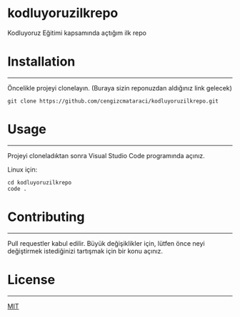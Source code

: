 # kodluyoruzilkrepo
Kodluyoruz Eğitimi kapsamında açtığım ilk repo

# Installation
-------------------
Öncelikle projeyi clonelayın. (Buraya sizin reponuzdan aldığınız link gelecek)
```
git clone https://github.com/cengizcmataraci/kodluyoruzilkrepo.git
```

# Usage
--------------------
Projeyi cloneladıktan sonra Visual Studio Code programında açınız.

Linux için:
```
cd kodluyoruzilkrepo
code .
```

# Contributing
--------------------
Pull requestler kabul edilir. Büyük değişiklikler için, lütfen önce neyi değiştirmek istediğinizi tartışmak için bir konu açınız.

# License
-----------------------
[MIT](https://choosealicense.com/licenses/mit/)
